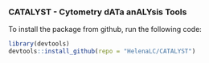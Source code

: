### CATALYST - Cytometry dATa anALYsis Tools

To install the package from github, run the following code:

```r
library(devtools)
devtools::install_github(repo = "HelenaLC/CATALYST")
```
